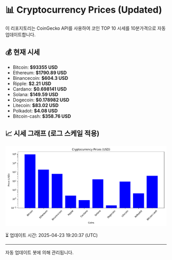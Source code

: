 
# 📊 Cryptocurrency Prices (Updated)

이 리포지토리는 CoinGecko API를 사용하여 코인 TOP 10 시세를 10분가격으로 자동 업데이트합니다.

## 💰 현재 시세
- Bitcoin: **$93355 USD**
- Ethereum: **$1790.89 USD**
- Binancecoin: **$604.3 USD**
- Ripple: **$2.21 USD**
- Cardano: **$0.698141 USD**
- Solana: **$149.59 USD**
- Dogecoin: **$0.178982 USD**
- Litecoin: **$83.02 USD**
- Polkadot: **$4.08 USD**
- Bitcoin-cash: **$358.76 USD**

## 📈 시세 그래프 (로그 스케일 적용)
![Crypto Prices](crypto_prices.png)

⏳ 업데이트 시간: 2025-04-23 19:20:37 (UTC)

---
자동 업데이트 봇에 의해 관리됩니다.
